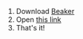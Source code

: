 1. Download [Beaker](https://beakerbrowser.com/)
1. Open [this link](dat://3718cb177502fdbfc33cec48fdf0f13db976c2728e14f4db2c61aec90ee136e9/)
1. That's it!
